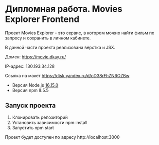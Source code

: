 # Дипломная работа. Movies Explorer Frontend

Проект Movies Explorer - это сервис, в котором можно найти фильм по запросу и сохранить в личном кабинете. 

В данной части проекта реализована вёрстка и JSX.

Домен: https://movie.dkay.ru/

IP-адрес: 130.193.34.128

Ссылка на макет https://disk.yandex.ru/d/oD38rFhZN6OZBw

- Версия Node.js [16.15.0](https://nodejs.org/download/release/v16.15.0/)
- Версия npm 8.5.5
## Запуск проекта
1. Клонировать репозиторий
2. Установить зависимости npm install
3. Запустить npm start

Проект будет доступен по адресу http://localhost:3000